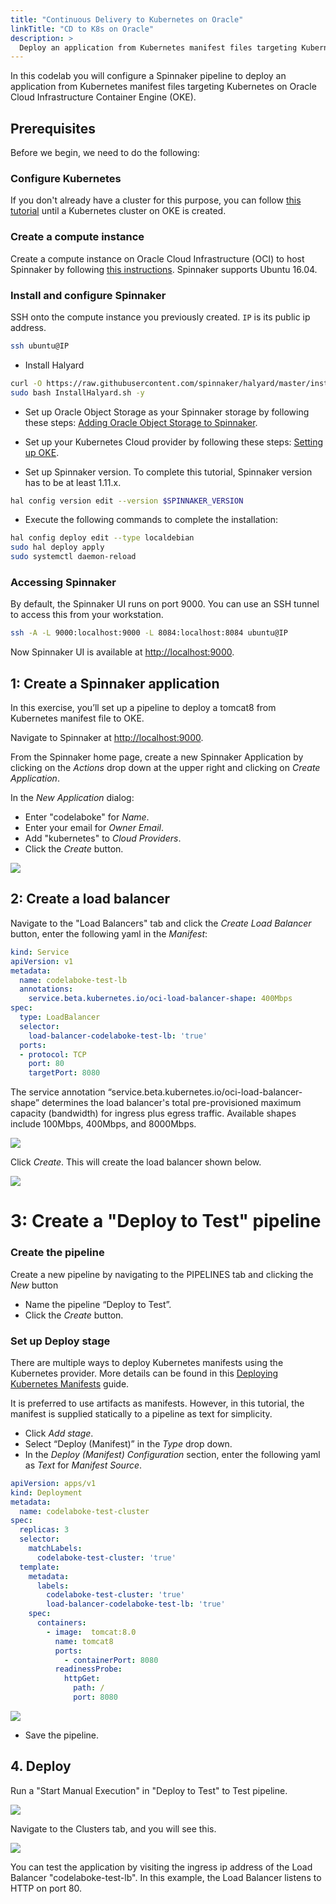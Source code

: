 ```yaml
---
title: "Continuous Delivery to Kubernetes on Oracle"
linkTitle: "CD to K8s on Oracle"
description: >
  Deploy an application from Kubernetes manifest files targeting Kubernetes on Oracle Cloud Infrastructure Container Engine.
---
```


In this codelab you will configure a Spinnaker pipeline to deploy an application from Kubernetes manifest files targeting Kubernetes on Oracle Cloud Infrastructure Container Engine (OKE).

## Prerequisites

Before we begin, we need to do the following:

### Configure Kubernetes

If you don't already have a cluster for this purpose, you can follow [this tutorial](https://www.oracle.com/webfolder/technetwork/tutorials/obe/oci/oke-full/index.html) until a Kubernetes cluster on OKE is created.

### Create a compute instance

Create a compute instance on Oracle Cloud Infrastructure (OCI) to host Spinnaker by following [this instructions](https://docs.cloud.oracle.com/iaas/Content/Compute/Tasks/launchinginstance.htm).  Spinnaker supports Ubuntu 16.04.

### Install and configure Spinnaker

SSH onto the compute instance you previously created.  `IP` is its public ip address.

```bash
ssh ubuntu@IP
```

* Install Halyard

```bash
curl -O https://raw.githubusercontent.com/spinnaker/halyard/master/install/debian/InstallHalyard.sh
sudo bash InstallHalyard.sh -y
```

* Set up Oracle Object Storage as your Spinnaker storage by following these steps: [Adding Oracle Object Storage to Spinnaker](/setup/install/storage/oracle/).

* Set up your Kubernetes Cloud provider by following these steps: [Setting up OKE](/setup/install/providers/kubernetes-v2/oke/).

* Set up Spinnaker version.  To complete this tutorial, Spinnaker version has to be at least 1.11.x.

```bash
hal config version edit --version $SPINNAKER_VERSION
```

* Execute the following commands to complete the installation:

```bash
hal config deploy edit --type localdebian
sudo hal deploy apply
sudo systemctl daemon-reload
```

### Accessing Spinnaker

By default, the Spinnaker UI runs on port 9000. You can use an SSH tunnel to access this from your workstation.

```bash
ssh -A -L 9000:localhost:9000 -L 8084:localhost:8084 ubuntu@IP
```

Now Spinnaker UI is available at [http://localhost:9000](http://localhost:9000).

## 1: Create a Spinnaker application

In this exercise, you’ll set up a pipeline to deploy a tomcat8 from Kubernetes manifest file to OKE.

Navigate to Spinnaker at [http://localhost:9000](http://localhost:9000).

From the Spinnaker home page, create a new Spinnaker Application by clicking on the *Actions* drop down at the upper right and clicking on *Create Application*.

In the *New Application* dialog:

* Enter "codelaboke" for *Name*.
* Enter your email for *Owner Email*.
* Add "kubernetes" to *Cloud Providers*.
* Click the *Create* button.

![](create-app.png)

## 2: Create a load balancer

Navigate to the "Load Balancers" tab and click the *Create Load Balancer* button, enter the following yaml in the *Manifest*:

```yaml
kind: Service
apiVersion: v1
metadata:
  name: codelaboke-test-lb
  annotations:
    service.beta.kubernetes.io/oci-load-balancer-shape: 400Mbps
spec:
  type: LoadBalancer
  selector:
    load-balancer-codelaboke-test-lb: 'true'
  ports:
  - protocol: TCP
    port: 80
    targetPort: 8080
```
The service annotation “service.beta.kubernetes.io/oci-load-balancer-shape” determines the load balancer's total pre-provisioned maximum capacity (bandwidth) for ingress plus egress traffic. Available shapes include 100Mbps, 400Mbps, and 8000Mbps.

![](create-lb.png)

Click *Create*. This will create the load balancer shown below.

![](lb.png)


# 3: Create a "Deploy to Test" pipeline

### Create the pipeline

Create a new pipeline by navigating to the PIPELINES tab and clicking the *New* button

* Name the pipeline “Deploy to Test”.
* Click the *Create* button.

### Set up Deploy stage

There are multiple ways to deploy Kubernetes manifests using the Kubernetes provider.  More details can be found in this [Deploying Kubernetes Manifests](/docs/v1/guides/user/kubernetes-v2/deploy-manifest/) guide.

It is preferred to use artifacts as manifests.  However, in this tutorial, the manifest is supplied statically to a pipeline as text for simplicity.

* Click *Add stage*.
* Select “Deploy (Manifest)” in the *Type* drop down.
* In the *Deploy (Manifest) Configuration* section, enter the following yaml as *Text* for *Manifest Source*.

```yaml
apiVersion: apps/v1
kind: Deployment
metadata:
  name: codelaboke-test-cluster
spec:
  replicas: 3
  selector:
    matchLabels:
      codelaboke-test-cluster: 'true'
  template:
    metadata:
      labels:
        codelaboke-test-cluster: 'true'
        load-balancer-codelaboke-test-lb: 'true'
    spec:
      containers:
        - image:  tomcat:8.0
          name: tomcat8
          ports:
            - containerPort: 8080
          readinessProbe:
            httpGet:
              path: /
              port: 8080
```

![](deploy.png)

* Save the pipeline.

## 4. Deploy

Run a "Start Manual Execution" in "Deploy to Test" to Test pipeline.

![](deployed.png)

Navigate to the Clusters tab, and you will see this.

![](clusters.png)

You can test the application by visiting the ingress ip address of the Load Balancer "codelaboke-test-lb".  In this example, the Load Balancer listens to HTTP on port 80.
